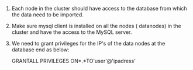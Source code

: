 1. Each node in the cluster should have access to the database from which the data need to be imported.
2. Make sure mysql client is installed on all the nodes \( datanodes\) in the cluster and have the access to the MySQL server.
3. We need to grant privileges for the IP's of the data nodes at the database end as below:

   GRANTALL PRIVILEGES ON\*.\*TO'user'@'ipadress'



